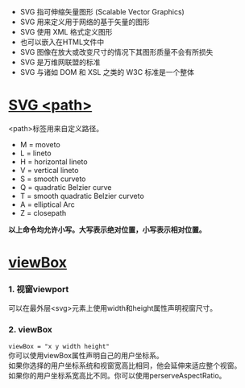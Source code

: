 
* SVG 指可伸缩矢量图形 (Scalable Vector Graphics)
* SVG 用来定义用于网络的基于矢量的图形
* SVG 使用 XML 格式定义图形
* 也可以嵌入在HTML文件中
* SVG 图像在放大或改变尺寸的情况下其图形质量不会有所损失
* SVG 是万维网联盟的标准
* SVG 与诸如 DOM 和 XSL 之类的 W3C 标准是一个整体

# [SVG \<path>](http://www.w3school.com.cn/svg/svg_path.asp)
\<path>标签用来自定义路径。  
* M = moveto
* L = lineto
* H = horizontal lineto
* V = vertical lineto
* S = smooth curveto
* Q = quadratic Belzier curve
* T = smooth quadratic Belzier curveto
* A = elliptical Arc
* Z = closepath

**以上命令均允许小写。大写表示绝对位置，小写表示相对位置。**  

# [viewBox](https://www.w3cplus.com/html5/svg-coordinate-systems.html)
### 1. 视窗viewport
可以在最外层\<svg>元素上使用width和height属性声明视窗尺寸。  
### 2. viewBox
`viewBox = "x y width height"`  
你可以使用viewBox属性声明自己的用户坐标系。  
如果你选择的用户坐标系统和视窗宽高比相同，他会延伸来适应整个视窗。  
如果你的用户坐标系宽高比不同。你可以使用perserveAspectRatio。  

